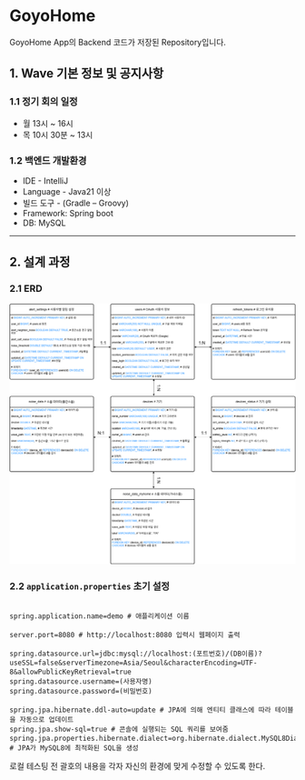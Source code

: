 # GoyoHome

GoyoHome App의 Backend 코드가 저장된 Repository입니다.

## 1. Wave 기본 정보 및 공지사항

### 1.1 정기 회의 일정
- 월 13시 ~ 16시
- 목 10시 30분 ~ 13시

### 1.2 백엔드 개발환경
- IDE - IntelliJ
- Language - Java21 이상
- 빌드 도구 - (Gradle – Groovy)
- Framework: Spring boot
- DB: MySQL

---

## 2. 설계 과정

### 2.1 ERD
![ERD 이미지](./image/goyohome_erd.drawio.png)

### 2.2 `application.properties` 초기 설정
<pre><code class="language-properties">
spring.application.name=demo # 애플리케이션 이름

server.port=8080 # http://localhost:8080 입력시 웹페이지 출력

spring.datasource.url=jdbc:mysql://localhost:(포트번호)/(DB이름)?useSSL=false&serverTimezone=Asia/Seoul&characterEncoding=UTF-8&allowPublicKeyRetrieval=true
spring.datasource.username=(사용자명)
spring.datasource.password=(비밀번호)

spring.jpa.hibernate.ddl-auto=update # JPA에 의해 엔티티 클래스에 따라 테이블을 자동으로 업데이트
spring.jpa.show-sql=true # 콘솔에 실행되는 SQL 쿼리를 보여줌
spring.jpa.properties.hibernate.dialect=org.hibernate.dialect.MySQL8Dialect # JPA가 MySQL8에 최적화된 SQL을 생성
</code></pre>

로컬 테스팅 전 괄호의 내용을 각자 자신의 환경에 맞게 수정할 수 있도록 한다.